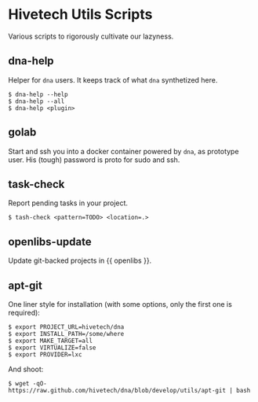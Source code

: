 Hivetech Utils Scripts
========================

Various scripts to rigorously cultivate our lazyness.

dna-help
--------

Helper for `dna` users. It keeps track of what `dna` synthetized here.

```console
$ dna-help --help
$ dna-help --all
$ dna-help <plugin>
```


golab
-----

Start and ssh you into a docker container powered by `dna`, as prototype user.
His (tough) password is proto for sudo and ssh.


task-check
----------

Report pending tasks in your project.

```console
$ tash-check <pattern=TODO> <location=.>
```


openlibs-update
---------------

Update git-backed projects in {{ openlibs }}.


apt-git
-------

One liner style for installation (with some options, only the first one is
required):

```console
$ export PROJECT_URL=hivetech/dna
$ export INSTALL_PATH=/some/where
$ export MAKE_TARGET=all
$ export VIRTUALIZE=false
$ export PROVIDER=lxc
```

And shoot:

```
$ wget -qO- https://raw.github.com/hivetech/dna/blob/develop/utils/apt-git | bash
```

